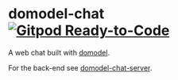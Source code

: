 # domodel-chat [![Gitpod Ready-to-Code](https://img.shields.io/badge/Gitpod-ready--to--code-blue?logo=gitpod)](https://gitpod.io/#https://github.com/thoughtsunificator/domodel-chat)

A web chat built with [domodel](https://github.com/thoughtsunificator/domodel).

For the back-end see [domodel-chat-server](https://github.com/thoughtsunificator/domodel-chat-server).
